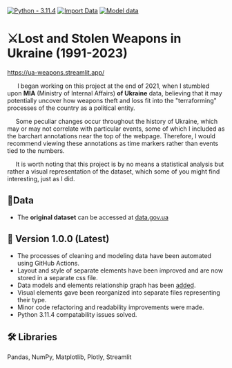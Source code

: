 [![Python - 3.11.4](https://img.shields.io/badge/Python-3.11.4-f4d159)](https://www.python.org/downloads/release/python-3114/)
[![Import Data](https://github.com/cyterat/mia-ua-weapons-v2/actions/workflows/import.yml/badge.svg)](https://github.com/cyterat/mia-ua-weapons-v2/actions/workflows/import.yml)
[![Model data](https://github.com/cyterat/mia-ua-weapons-v2/actions/workflows/model.yml/badge.svg?branch=master)](https://github.com/cyterat/mia-ua-weapons-v2/actions/workflows/model.yml)

# ⚔️Lost and Stolen Weapons in Ukraine  (1991-2023)

<https://ua-weapons.streamlit.app/>

&nbsp;&nbsp;&nbsp;&nbsp;&nbsp;&nbsp;I began working on this project at the end of 2021, when I stumbled upon **MIA** (Ministry of Internal Affairs) **of Ukraine** data, believing that it may potentially uncover how weapons theft and loss fit into the "terraforming" processes of the country as a political entity.

&nbsp;&nbsp;&nbsp;&nbsp;&nbsp;Some peculiar changes occur throughout the history of Ukraine, which may or may not correlate with particular events, some of which I included as the barchart annotations near the top of the webpage. Therefore, I would recommend viewing these annotations as time markers rather than events tied to the numbers.

&nbsp;&nbsp;&nbsp;&nbsp;&nbsp;It is worth noting that this project is by no means a statistical analysis but rather a visual representation of the dataset, which some of you might find interesting, just as I did.

## 💾Data

* The **original dataset** can be accessed at [data.gov.ua](https://data.gov.ua/en/dataset/5e7a9e93-e4ae-408a-8b99-6a21bfa9c12a/resource/1fcab772-0b3c-4938-8f72-e60db343cbe5)

## 🚧 Version 1.0.0 (Latest)

* The processes of cleaning and modeling data have been automated using GitHub Actions.
* Layout and style of separate elements have been improved and are now stored in a separate css file.
* Data models and elements relationship graph has been [added](https://github.com/cyterat/mia-ua-weapons/blob/master/assets/ua-mia-weapons-relationships.png).
* Visual elements gave been reorganized into separate files representing their type.
* Minor code refactoring and readability improvements were made.
* Python 3.11.4 compatability issues solved.

## 🛠 Libraries

Pandas, NumPy, Matplotlib, Plotly, Streamlit
